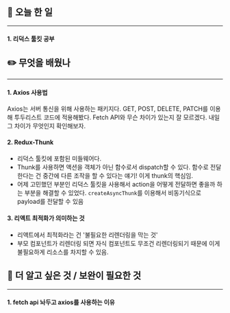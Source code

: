 ## 📅 오늘 한 일
---
#### 1. 리덕스 툴킷 공부

## ✏️ 무엇을 배웠나
---
#### 1. Axios 사용법

Axios는 서버 통신을 위해 사용하는 패키지다. GET, POST, DELETE, PATCH를 이용해 투두리스트 코드에 적용해봤다. Fetch API와 무슨 차이가 있는지 잘 모르겠다. 내일 그 차이가 무엇인지 확인해보자.

#### 2. Redux-Thunk

- 리덕스 툴킷에 포함된 미들웨어다.
- Thunk를 사용하면 액션을 객체가 아닌 함수로서 dispatch할 수 있다. 함수로 전달한다는 건 중간에 다른 조작을 할 수 있다는 얘기! 이게 thunk의 핵심임.
- 어제 고민했던 부분인 리덕스 툴킷을 사용해서 action을 어떻게 전달하면 좋을까 하는 부분을 해결할 수 있었다. `createAsyncThunk`를 이용해서 비동기식으로 payload를 전달할 수 있음

#### 3. 리액트 최적화가 의미하는 것
- 리액트에서 최적화라는 건 '불필요한 리렌더링을 막는 것'
- 부모 컴포넌트가 리렌더링 되면 자식 컴포넌트도 무조건 리렌더링되기 때문에 이게 불필요하게 리소스를 차지할 수 있음.

## 🔎 더 알고 싶은 것 / 보완이 필요한 것
---
#### 1. fetch api 놔두고 axios를 사용하는 이유

